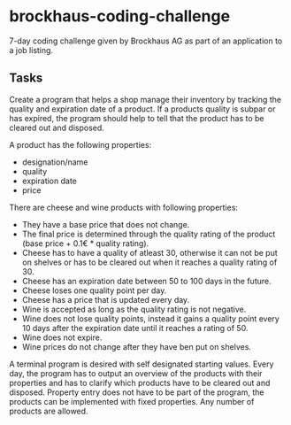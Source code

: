 # brockhaus-coding-challenge
7-day coding challenge given by Brockhaus AG as part of an application to a job listing.

## Tasks 

Create a program that helps a shop manage their inventory by tracking the quality and expiration date of a product. If a products quality is subpar or has expired, the program should help to tell that the product has to be cleared out and disposed.

A product has the following properties:
- designation/name
- quality
- expiration date
- price

There are cheese and wine products with following properties:
- They have a base price that does not change.
- The final price is determined through the quality rating of the product (base price + 0.1€ * quality rating).
- Cheese has to have a quality of atleast 30, otherwise it can not be put on shelves or has to be cleared out when it reaches a quality rating of 30.
- Cheese has an expiration date between 50 to 100 days in the future.
- Cheese loses one quality point per day.
- Cheese has a price that is updated every day.
- Wine is accepted as long as the quality rating is not negative.
- Wine does not lose quality points, instead it gains a quality point every 10 days after the expiration date until it reaches a rating of 50.
- Wine does not expire.
- Wine prices do not change after they have ben put on shelves.

A terminal program is desired with self designated starting values. Every day, the program has to output an overview of the products with their properties and has to clarify which products have to be cleared out and disposed. Property entry does not have to be part of the program, the products can be implemented with fixed properties. Any number of products are allowed.
